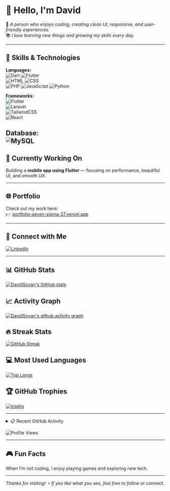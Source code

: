 # 👋 Hello, I'm David

🎯 *A person who enjoys coding, creating clean UI, responsive, and user-friendly experiences.*  
📚 *I love learning new things and growing my skills every day.*

---

## 🚀 Skills & Technologies

**Languages:**  
![Dart](https://img.shields.io/badge/-Dart-0175C2?style=flat&logo=dart&logoColor=white) 
![Flutter](https://img.shields.io/badge/-Flutter-02569B?style=flat&logo=flutter&logoColor=white)  
![HTML](https://img.shields.io/badge/-HTML5-E34F26?style=flat&logo=html5&logoColor=white) 
![CSS](https://img.shields.io/badge/-CSS3-1572B6?style=flat&logo=css3&logoColor=white)  
![PHP](https://img.shields.io/badge/-PHP-777BB4?style=flat&logo=php&logoColor=white) 
![JavaScript](https://img.shields.io/badge/-JavaScript-F7DF1E?style=flat&logo=javascript&logoColor=black)
![Python](https://img.shields.io/badge/-Python-3776AB?style=flat&logo=python&logoColor=white)

**Frameworks:**  
![Flutter](https://img.shields.io/badge/-Flutter-02569B?style=flat&logo=flutter&logoColor=white)  
![Laravel](https://img.shields.io/badge/-Laravel-F55247?style=flat&logo=laravel&logoColor=white)  
![TailwindCSS](https://img.shields.io/badge/-Tailwind-06B6D4?style=flat&logo=tailwindcss&logoColor=white)  
![React](https://img.shields.io/badge/-React-61DAFB?style=flat&logo=react&logoColor=black)

**Database:**  
![MySQL](https://img.shields.io/badge/-MySQL-4479A1?style=flat&logo=mysql&logoColor=white)  
---

## 📱 Currently Working On

Building a **mobile app using Flutter** — focusing on performance, beautiful UI, and smooth UX.

---

## 🌐 Portfolio

Check out my work here:  
👉 [portfolio-seven-sigma-27.vercel.app](https://portfolio-seven-sigma-27.vercel.app)

---

## 🔗 Connect with Me

[![LinkedIn](https://img.shields.io/badge/-LinkedIn-blue?style=flat&logo=linkedin&logoColor=white)](https://www.linkedin.com/in/%E1%9E%9F%E1%9E%BB%E1%9E%9C%E1%9E%8E%E1%9F%92%E1%9E%8E-%E1%9E%8A%E1%9F%81%E1%9E%9C%E1%9E%B8%E1%9E%8F-834a07324/)

---

## 📊 GitHub Stats

[![DavidSovan's GitHub stats](https://github-readme-stats.vercel.app/api?username=DavidSovan&show_icons=true&theme=radical)](https://github.com/DavidSovan)

## 📈 Activity Graph

[![DavidSovan's github activity graph](https://github-readme-activity-graph.vercel.app/graph?username=DavidSovan&theme=dracula)](https://github.com/DavidSovan)

## 🔥 Streak Stats

[![GitHub Streak](https://github-readme-streak-stats.herokuapp.com/?user=DavidSovan&theme=dark)](https://github.com/DavidSovan)

## 💻 Most Used Languages

[![Top Langs](https://github-readme-stats.vercel.app/api/top-langs/?username=DavidSovan&layout=compact&theme=vision-friendly-dark)](https://github.com/DavidSovan)

## 🏆 GitHub Trophies

[![trophy](https://github-profile-trophy.vercel.app/?username=DavidSovan&theme=onedark)](https://github.com/DavidSovan)

---

<details>
  <summary>📋 Recent GitHub Activity</summary>
  
  <!--START_SECTION:activity-->
  <!--END_SECTION:activity-->

</details>

![Profile Views](https://komarev.com/ghpvc/?username=DavidSovan&color=blueviolet)

---

## 🎮 Fun Facts

When I’m not coding, I enjoy playing games and exploring new tech.

---

_Thanks for visiting! ⭐️ If you like what you see, feel free to follow or connect._
